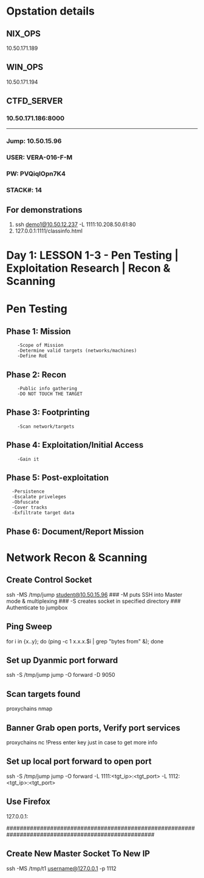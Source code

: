 # Opstation details
  ## NIX_OPS
  10.50.171.189
  
  ## WIN_OPS
  10.50.171.194

  ## CTFD_SERVER
  ### 10.50.171.186:8000
  ---------------------------------
  ### Jump: 10.50.15.96
  ### USER: VERA-016-F-M
  ### PW: PVQiqIOpn7K4
  ### STACK#: 14

  ## For demonstrations
  1. ssh demo1@10.50.12.237 -L 1111:10.208.50.61:80 
  2. 127.0.0.1:1111/classinfo.html
  
# Day 1: LESSON 1-3 - Pen Testing | Exploitation Research | Recon & Scanning

# Pen Testing
  ## Phase 1: Mission
        -Scope of Mission
        -Determine valid targets (networks/machines)
        -Define RoE
  ## Phase 2: Recon
        -Public info gathering
        -DO NOT TOUCH THE TARGET
  ## Phase 3: Footprinting
        -Scan network/targets
  ## Phase 4: Exploitation/Initial Access
        -Gain it
  ## Phase 5: Post-exploitation
      -Persistence
      -Escalate priveleges
      -Obfuscate
      -Cover tracks
      -Exfiltrate target data
  ## Phase 6: Document/Report Mission

  

  # Network Recon & Scanning
  ## Create Control Socket
  ssh -MS /tmp/jump student@10.50.15.96
    ### -M puts SSH into Master mode & multiplexing
    ### -S creates socket in specified directory
    ### Authenticate to jumpbox

  ## Ping Sweep 
  for i in {x..y}; do (ping -c 1 x.x.x.$i | grep "bytes from" &); done


  ## Set up Dyanmic port forward
  ssh -S /tmp/jump jump -O forward -D 9050

  ## Scan targets found 
  proxychains nmap <ip>

  ## Banner Grab open ports, Verify port services
  proxychains nc <ip> <port>
  !Press enter key just in case to get more info

  ## Set up local port forward to open port
  ssh -S /tmp/jump jump -O forward -L 1111:<tgt_ip>:<tgt_port> -L 1112:<tgt_ip>:<tgt_port>

  ## Use Firefox
  127.0.0.1:<localportforward>

#################################################################################################### 

  ## Create New Master Socket To New IP
  ssh -MS /tmp/t1 username@127.0.0.1 -p 1112
  
  
    
    
 
